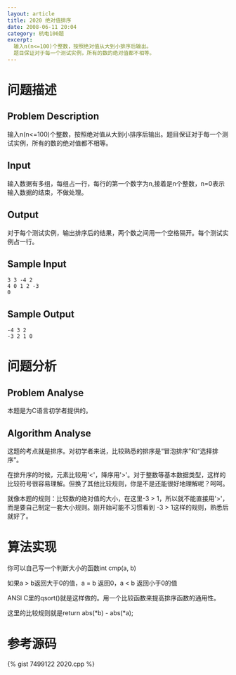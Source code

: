 ```yaml
---
layout: article
title: 2020 绝对值排序
date: 2008-06-11 20:04
category: 杭电100题
excerpt:
  输入n(n<=100)个整数，按照绝对值从大到小排序后输出。
  题目保证对于每一个测试实例，所有的数的绝对值都不相等。
---
```

# 问题描述

## Problem Description

输入n(n<=100)个整数，按照绝对值从大到小排序后输出。题目保证对于每一个测试实例，所有的数的绝对值都不相等。

## Input

输入数据有多组，每组占一行，每行的第一个数字为n,接着是n个整数，n=0表示输入数据的结束，不做处理。

## Output

对于每个测试实例，输出排序后的结果，两个数之间用一个空格隔开。每个测试实例占一行。

## Sample Input

    3 3 -4 2
    4 0 1 2 -3
    0

## Sample Output

    -4 3 2
    -3 2 1 0

# 问题分析

## Problem Analyse

本题是为C语言初学者提供的。

## Algorithm Analyse

这题的考点就是排序。对初学者来说，比较熟悉的排序是“冒泡排序”和“选择排序”。

在排升序的时候，元素比较用'<'，降序用'>'。对于整数等基本数据类型，这样的比较符号很容易理解。但换了其他比较规则，你是不是还能很好地理解呢？呵呵。

就像本题的规则：比较数的绝对值的大小，在这里-3 > 1，所以就不能直接用'>'，而是要自己制定一套大小规则。刚开始可能不习惯看到 -3 > 1这样的规则，熟悉后就好了。 

# 算法实现

你可以自己写一个判断大小的函数int cmp(a, b)

如果a > b返回大于0的值，a = b 返回0，a < b 返回小于0的值

ANSI C里的qsort()就是这样做的。用一个比较函数来提高排序函数的通用性。

这里的比较规则就是return abs(*b) - abs(*a);

# 参考源码

{% gist 7499122 2020.cpp %}
